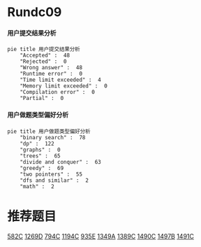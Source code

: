 # Rundc09

<!-- tabs:start -->



#### **用户提交结果分析**

```mermaid
pie title 用户提交结果分析
    "Accepted" :  48
    "Rejected" :  0
    "Wrong answer" :  48
    "Runtime error" :  0
    "Time limit exceeded" :  4
    "Memory limit exceeded" :  0
    "Compilation error" :  0
    "Partial" :  0
```

#### **用户做题类型偏好分析**

```mermaid
pie title 用户做题类型偏好分析
    "binary search" :  78
    "dp" :  122
    "graphs" :  0
    "trees" :  65
    "divide and conquer" :  63
    "greedy" :  69
    "two pointers" :  55
    "dfs and similar" :  2
    "math" :  2
```



<!-- tabs:end -->
# 推荐题目
[582C](https://codeforces.com/contest/582/problem/C)
[1269D](https://codeforces.com/contest/1269/problem/D)
[794C](https://codeforces.com/contest/794/problem/C)
[1194C](https://codeforces.com/contest/1194/problem/C)
[935E](https://codeforces.com/contest/935/problem/E)
[1349A](https://codeforces.com/contest/1349/problem/A)
[1389C](https://codeforces.com/contest/1389/problem/C)
[1490C](https://codeforces.com/contest/1490/problem/C)
[1497B](https://codeforces.com/contest/1497/problem/B)
[1491C](https://codeforces.com/contest/1491/problem/C)
